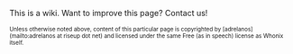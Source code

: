 This is a wiki. Want to improve this page? Contact us!

<font size="-3">Unless otherwise noted above, content of this particular page is copyrighted by [adrelanos](mailto:adrelanos at riseup dot net) and licensed under the same Free (as in speech) license as Whonix itself.</font>